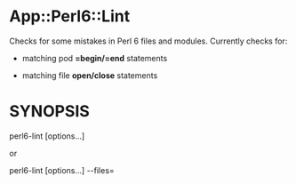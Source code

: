 # App::Perl6::Lint

Checks for some mistakes in Perl 6 files and modules. Currently checks for:

+ matching pod **=begin/=end** statements

+ matching file **open/close** statements

# SYNOPSIS

   perl6-lint [options...] <file names...>

or

   perl6-lint [options...] --files=<file with list of files to check>
